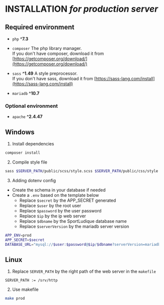 # INSTALLATION *for production server*

## Required environment

- `php` **^7.3**

- `composer` The php library manager.\
  If you don't have composer, download it from
  [https://getcomposer.org/download/](https://getcomposer.org/download/)
- `sass` **^1.49** A style preprocessor.\
   If you don't have sass, download it from
  [https://sass-lang.com/install](https://sass-lang.com/install)
- `mariadb` **^10.7**
### Optional environment
- `apache` **^2.4.47**

## Windows

1. Install dependencies
```sh
composer install
```

2. Compile style file
```sh
sass $SERVER_PATH/public/scss/style.scss $SERVER_PATH/public/css/style.css
```

3. Adding dotenv config
- Create the schema in your database if needed
- Create a `.env` based on the template below 
  - Replace `$secret` by the APP_SECRET generated
  - Replace `$user` by the root user
  - Replace `$password` by the user password
  - Replace `$ip` by the ip web server
  - Replace `$dbname` by the SportLudique database name
  - Replace `$serverVersion` by the mariadb server version

```sh
APP_ENV=prod
APP_SECRET=$secret
DATABASE_URL="mysql://$user:$password@$ip/$dbname?serverVersion=mariadb-$serverVersion"
```

## Linux
1. Replace `SERVER_PATH` by the right path of the web server in the `makefile`
```
SERVER_PATH := /srv/http
```
2. Use makefile
```sh
make prod
```